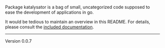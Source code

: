 Package katalysator is a bag of small, uncategorized code  supposed
to ease the development of applications in go.

It would be tedious to maintain an overview in this README. For details,
please consult the [included documentation][1].

[1]: http://godoc.org/github.com/voxelbrain/k
---
Version 0.0.7
